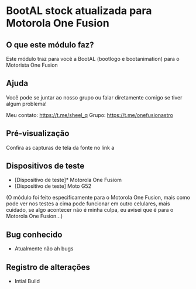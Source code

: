 # BootAL stock atualizada para Motorola One Fusion

## O que este módulo faz? ##
Este módulo traz para você a BootAL (bootlogo e bootanimation) para o Motorista One Fusion

## Ajuda ##
Você pode se juntar ao nosso grupo ou falar diretamente comigo se tiver algum problema!

Meu contato: https://t.me/sheel_q
Grupo: https://t.me/onefusionastro

## Pré-visualização ##
Confira as capturas de tela da fonte no link a

## Dispositivos de teste ##
* [Dispositivo de teste]* Motorola One Fusiom
* [Dispositivo de teste] Moto G52

(O módulo foi feito especificamente para o Motorola One Fusion, mais como pode ver nos testes a cima pode funcionar em outro celulares, mais cuidado, se algo acontecer não é minha culpa, eu avisei que é para o Motorola One Fusion...)

## Bug conhecido ##
* Atualmente não ah bugs

## Registro de alterações ##
* Intial Build
